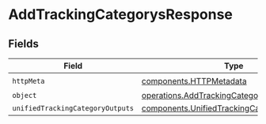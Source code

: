 # AddTrackingCategorysResponse


## Fields

| Field                                                                                                      | Type                                                                                                       | Required                                                                                                   | Description                                                                                                |
| ---------------------------------------------------------------------------------------------------------- | ---------------------------------------------------------------------------------------------------------- | ---------------------------------------------------------------------------------------------------------- | ---------------------------------------------------------------------------------------------------------- |
| `httpMeta`                                                                                                 | [components.HTTPMetadata](../../models/components/httpmetadata.md)                                         | :heavy_check_mark:                                                                                         | N/A                                                                                                        |
| `object`                                                                                                   | [operations.AddTrackingCategorysResponseBody](../../models/operations/addtrackingcategorysresponsebody.md) | :heavy_minus_sign:                                                                                         | N/A                                                                                                        |
| `unifiedTrackingCategoryOutputs`                                                                           | [components.UnifiedTrackingCategoryOutput](../../models/components/unifiedtrackingcategoryoutput.md)[]     | :heavy_minus_sign:                                                                                         | N/A                                                                                                        |